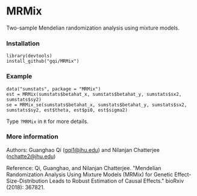 # MRMix

Two-sample Mendelian randomization analysis using mixture models.

### Installation
```
library(devtools)
install_github("gqi/MRMix")
```

### Example
```
data("sumstats", package = "MRMix")
est = MRMix(sumstats$betahat_x, sumstats$betahat_y, sumstats$sx2, sumstats$sy2)
se = MRMix_se(sumstats$betahat_x, sumstats$betahat_y, sumstats$sx2, sumstats$sy2, est$theta, est$pi0, est$sigma2)
```
Type `?MRMix` in `R` for more details.


### More information 
Authors: Guanghao Qi (gqi1@jhu.edu) and Nilanjan Chatterjee (nchatte2@jhu.edu)

Reference: Qi, Guanghao, and Nilanjan Chatterjee. "Mendelian Randomization Analysis Using Mixture Models (MRMix) for Genetic Effect-Size-Distribution Leads to Robust Estimation of Causal Effects." bioRxiv (2018): 367821.
